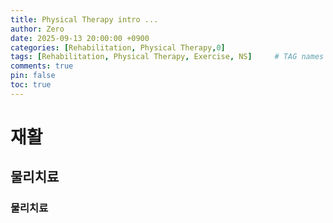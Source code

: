 ```yaml
---
title: Physical Therapy intro ...
author: Zero
date: 2025-09-13 20:00:00 +0900
categories: [Rehabilitation, Physical Therapy,0]
tags: [Rehabilitation, Physical Therapy, Exercise, NS]     # TAG names should always be lowercase, 띄어쓰기도 금지
comments: true
pin: false
toc: true
---
```


# 재활
## 물리치료
### 물리치료
